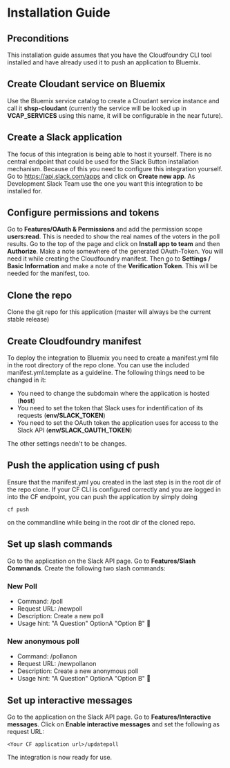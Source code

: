# Installation Guide #

## Preconditions ##

This installation guide assumes that you have the Cloudfoundry CLI tool
installed and have already used it to push an application to Bluemix.

## Create Cloudant service on Bluemix ##

Use the Bluemix service catalog to create a Cloudant service instance and call
it **shsp-cloudant** (currently the service will be looked up in **VCAP_SERVICES**
using this name, it will be configurable in the near future).

## Create a Slack application ##

The focus of this integration is being able to host it yourself. There is no
central endpoint that could be used for the Slack Button installation
mechanism. Because of this you need to configure this integration yourself. Go
to https://api.slack.com/apps and click on **Create new app**. As Development
Slack Team use the one you want this integration to be installed for.

## Configure permissions and tokens ##
Go to **Features/OAuth & Permissions** and
add the permission scope **users:read**. This is needed to show the real names
of the voters in the poll results. Go to the top of the page and click on
**Install app to team** and then **Authorize**. Make a note somewhere of the
generated OAuth-Token. You will need it while creating the Cloudfoundry
manifest. Then go to **Settings / Basic Information** and make a note of the
**Verification Token**. This will be needed for the manifest, too.

## Clone the repo ##

Clone the git repo for this application (master will always be the current
stable release)

## Create Cloudfoundry manifest ##

To deploy the integration to Bluemix you need to create a manifest.yml file in
the root directory of the repo clone. You can use the included
manifest.yml.template as a guideline. The following things need to be changed in
it:

- You need to change the subdomain where the
application is hosted (**host**) 
- You need to set the token that Slack uses for
indentification of its requests (**env/SLACK_TOKEN**) 
- You need to set the OAuth
token the application uses for access to the Slack API (**env/SLACK_OAUTH_TOKEN**)

The other settings needn't to be changes.

## Push the application using cf push ##

Ensure that the manifest.yml you created in the last step is in the root dir
of the repo clone. If your CF CLI is configured correctly and you are logged
in into the CF endpoint, you can push the application by simply doing

	cf push

on the commandline while being in the root dir of the cloned repo.


## Set up slash commands ##
Go to the application on the Slack API page. Go to **Features/Slash Commands**.
Create the following two slash commands:

### New Poll ###
- Command: /poll
- Request URL: <Your CF application url>/newpoll
- Description: Create a new poll
- Usage hint: "A Question" OptionA "Option B" :cake:

### New anonymous poll ###
- Command: /pollanon
- Request URL: <Your CF application url>/newpollanon
- Description: Create a new anonymous poll
- Usage hint: "A Question" OptionA "Option B" :cake:

## Set up interactive messages ##
Go to the application on the Slack API page. Go to **Features/Interactive messages**.
Click on **Enable interactive messages** and set the following as request URL:

	<Your CF application url>/updatepoll

The integration is now ready for use.

